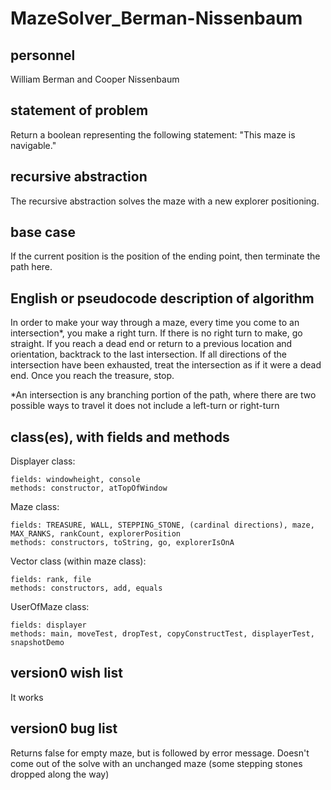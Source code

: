 # MazeSolver_Berman-Nissenbaum

## personnel
William Berman and Cooper Nissenbaum

## statement of problem
Return a boolean representing the following statement:
"This maze is navigable."

## recursive abstraction
The recursive abstraction solves the maze with a new explorer positioning.

## base case
If the current position is the position of the ending point, then terminate the path here.

## English or pseudocode description of algorithm

In order to make your way through a maze, every time you
come to an intersection*, you make a right turn. If there
is no right turn to make, go straight. If
you reach a dead end or return to a previous location and
orientation, backtrack to the last intersection. If all directions
of the intersection have been exhausted, treat the intersection
as if it were a dead end. Once you reach the treasure, stop.

*An intersection is any branching portion of the path, where 
there are two possible ways to travel it does not include a 
left-turn or right-turn

## class(es), with fields and methods
Displayer class: 

    fields: windowheight, console
    methods: constructor, atTopOfWindow

Maze class:

    fields: TREASURE, WALL, STEPPING_STONE, (cardinal directions), maze, MAX_RANKS, rankCount, explorerPosition
    methods: constructors, toString, go, explorerIsOnA
  
Vector class (within maze class): 
  
    fields: rank, file
    methods: constructors, add, equals

UserOfMaze class:

    fields: displayer
    methods: main, moveTest, dropTest, copyConstructTest, displayerTest, snapshotDemo

## version0 wish list

It works

## version0 bug list

Returns false for empty maze, but is followed by error message.
Doesn't come out of the solve with an unchanged maze (some stepping stones dropped along the way)
